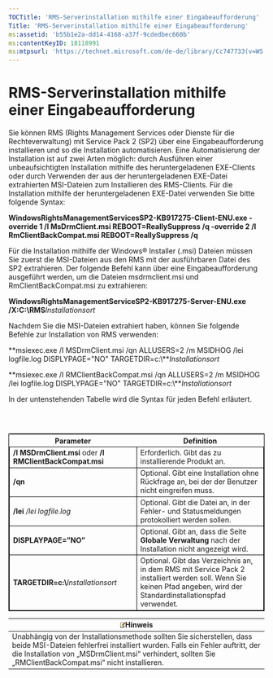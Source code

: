 ```yaml
---
TOCTitle: 'RMS-Serverinstallation mithilfe einer Eingabeaufforderung'
Title: 'RMS-Serverinstallation mithilfe einer Eingabeaufforderung'
ms:assetid: 'b55b1e2a-dd14-4168-a37f-9cdedbec660b'
ms:contentKeyID: 18118991
ms:mtpsurl: 'https://technet.microsoft.com/de-de/library/Cc747733(v=WS.10)'
---
```


RMS-Serverinstallation mithilfe einer Eingabeaufforderung
=========================================================

Sie können RMS (Rights Management Services oder Dienste für die Rechteverwaltung) mit Service Pack 2 (SP2) über eine Eingabeaufforderung installieren und so die Installation automatisieren. Eine Automatisierung der Installation ist auf zwei Arten möglich: durch Ausführen einer unbeaufsichtigten Installation mithilfe des heruntergeladenen EXE-Clients oder durch Verwenden der aus der heruntergeladenen EXE-Datei extrahierten MSI-Dateien zum Installieren des RMS-Clients. Für die Installation mithilfe der heruntergeladenen EXE-Datei verwenden Sie bitte folgende Syntax:

**WindowsRightsManagementServicesSP2-KB917275-Client-ENU.exe -override 1 /I MsDrmClient.msi REBOOT=ReallySuppress /q -override 2 /I RmClientBackCompat.msi REBOOT=ReallySuppress /q**

Für die Installation mithilfe der Windows® Installer (.msi) Dateien müssen Sie zuerst die MSI-Dateien aus den RMS mit der ausführbaren Datei des SP2 extrahieren. Der folgende Befehl kann über eine Eingabeaufforderung ausgeführt werden, um die Dateien msdrmclient.msi und RmClientBackCompat.msi zu extrahieren:

**WindowsRightsManagementServiceSP2-KB917275-Server-ENU.exe /X:C:\\RMS***Installationsort*

Nachdem Sie die MSI-Dateien extrahiert haben, können Sie folgende Befehle zur Installation von RMS verwenden:

**msiexec.exe /I MSDrmClient.msi /qn ALLUSERS=2 /m MSIDHOG /lei logfile.log DISPLYPAGE="NO" TARGETDIR=c:\\***Installationsort*

**msiexec.exe /I RMClientBackCompat.msi /qn ALLUSERS=2 /m MSIDHOG /lei logfile.log DISPLYPAGE="NO" TARGETDIR=c:\\***Installationsort*

In der untenstehenden Tabelle wird die Syntax für jeden Befehl erläutert.

###  

 
<table style="border:1px solid black;">
<colgroup>
<col width="50%" />
<col width="50%" />
</colgroup>
<thead>
<tr class="header">
<th>Parameter</th>
<th>Definition</th>
</tr>
</thead>
<tbody>
<tr class="odd">
<td style="border:1px solid black;"><strong>/I MSDrmClient.msi</strong> oder <strong>/I RMClientBackCompat.msi</strong></td>
<td style="border:1px solid black;">Erforderlich. Gibt das zu installierende Produkt an.</td>
</tr>
<tr class="even">
<td style="border:1px solid black;"><strong>/qn</strong></td>
<td style="border:1px solid black;">Optional. Gibt eine Installation ohne Rückfrage an, bei der der Benutzer nicht eingreifen muss.</td>
</tr>
<tr class="odd">
<td style="border:1px solid black;"><strong>/lei</strong> <em>/lei logfile.log</em></td>
<td style="border:1px solid black;">Optional. Gibt die Datei an, in der Fehler- und Statusmeldungen protokolliert werden sollen.</td>
</tr>
<tr class="even">
<td style="border:1px solid black;"><strong>DISPLAYPAGE=”NO”</strong></td>
<td style="border:1px solid black;">Optional. Gibt an, dass die Seite <strong>Globale Verwaltung</strong> nach der Installation nicht angezeigt wird.</td>
</tr>
<tr class="odd">
<td style="border:1px solid black;"><strong>TARGETDIR=c:\</strong><em>Installationsort</em></td>
<td style="border:1px solid black;">Optional. Gibt das Verzeichnis an, in dem RMS mit Service Pack 2 installiert werden soll. Wenn Sie keinen Pfad angeben, wird der Standardinstallationspfad verwendet.</td>
</tr>
</tbody>
</table>
  
| ![](images/Cc747733.note(WS.10).gif)Hinweis                                                                                                                                                                                            |  
|---------------------------------------------------------------------------------------------------------------------------------------------------------------------------------------------------------------------------------------------------------------------|  
| Unabhängig von der Installationsmethode sollten Sie sicherstellen, dass beide MSI-Dateien fehlerfrei installiert wurden. Falls ein Fehler auftritt, der die Installation von „MSDrmClient.msi“ verhindert, sollten Sie „RMClientBackCompat.msi“ nicht installieren. |

